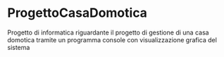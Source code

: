 # ProgettoCasaDomotica
Progetto di informatica riguardante il progetto di gestione di una casa domotica tramite un programma console con visualizzazione grafica del sistema
